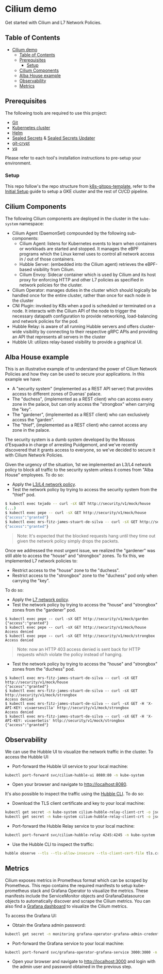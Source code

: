 # Cilium demo

Get started with Cilium and L7 Network Policies.

## Table of Contents

<!-- START doctoc generated TOC please keep comment here to allow auto update -->
<!-- DON'T EDIT THIS SECTION, INSTEAD RE-RUN doctoc TO UPDATE -->

- [Cilium demo](#cilium-demo)
  - [Table of Contents](#table-of-contents)
  - [Prerequisites](#prerequisites)
    - [Setup](#setup)
  - [Cilium Components](#cilium-components)
  - [Alba House example](#alba-house-example)
  - [Observability](#observability)
  - [Metrics](#metrics)

<!-- END doctoc generated TOC please keep comment here to allow auto update -->

## Prerequisites

The following tools are required to use this project:

- [Git](https://git-scm.com)
- [Kubernetes cluster](https://kubernetes.io/docs/setup)
- [Helm](https://helm.sh)
- [Sealed Secrets](https://github.com/bitnami-labs/sealed-secrets) & [Sealed Secrets Updater](https://github.com/juan131/sealed-secrets-updater)
- [git-crypt](https://github.com/AGWA/git-crypt)
- [yq](https://github.com/mikefarah/yq)

Please refer to each tool's installation instructions to pre-setup your environment.

### Setup

This repo follow's the repo structure from [k8s-gitops-template](https://github.com/juan131/k8s-gitops-template), refer to the [Initial Setup](https://github.com/juan131/k8s-gitops-template/blob/main/docs/tutorials/initial-setup.md) guide to setup a GKE cluster and the rest of CI/CD pipeline.

## Cilium Components

The following Cilium components are deployed in the cluster in the `kube-system` namespace:

- Cilium Agent (DaemonSet) compounded by the following sub-components:
  - Cilium Agent: listens for Kubernetes events to learn when containers or workloads are started and stopped. It manages the eBPF programs which the Linux kernel uses to control all network access in / out of those containers.
  - Hubble Server: (embedded into the Cilium agent) retrieves the eBPF-based visibility from Cilium.
  - Cilium Envoy: Sidecar container which is used by Cilium and its host proxy for enforcing HTTP and other L7 policies as specified in network policies for the cluster.
- Cilium Operator: manages duties in the cluster which should logically be handled once for the entire cluster, rather than once for each node in the cluster
- CNI Plugin: invoked by K8s when a pod is scheduled or terminated on a node. It interacts with the Cilium API of the node to trigger the necessary datapath configuration to provide networking, load-balancing and network policies for the pod.
- Hubble Relay: is aware of all running Hubble servers and offers cluster-wide visibility by connecting to their respective gRPC APIs and providing an API that represents all servers in the cluster
- Hubble UI: utilizes relay-based visibility to provide a graphical UI.

## Alba House example

This is an illustrative example of to understand the power of Cilium Network Policies and how they can be used to secure your applications. In this example we have:

- A "security system" (implemented as a REST API server) that provides access to different zones of Duenas' palace.
- The "duchess", (implemented as a REST client) who can access every zone in the palace, but can only access the "strongbox" when carrying the "key".
- The "gardener", (implemented as a REST client) who can exclusively access the "garden".
- The "thief", (implemented as a REST client) who cannot access any zone in the palace.

The security system is a dumb system developed by the Mossos d'Esquadra in charge of arresting Puidgemont, and we've recently discovered that it grants access to everyone, so we've decided to secure it with Cilium Network Policies.

Given the urgency of the situation, 1st we implemented an L3/L4 network policy to block all traffic to the security system unless it comes from "Alba House" employees. To do so:

- Apply the [L3/L4 network policy](./networkpolicies/l3-l4-policy.yaml).
- Test the network policy by trying to access the security system from the "thief" pod.

```bash
$ kubectl exec tejado -- curl -sX GET http://security/v1/mock/house
(...)
$ kubectl exec pepe -- curl -sX GET http://security/v1/mock/house
{"access":"granted"}
$ kubectl exec mrs-fitz-james-stuart-de-silva -- curl -sX GET http://security/v1/mock/house
{"access":"granted"}
```

> Note: It's expected that the blocked requests hang until they time out given the network policy simply drops the packets.

Once we addressed the most urgent issue, we realized the "gardener" was still able to access the "house" and "strongbox" zones. To fix this, we implemented L7 network policies to:

- Restrict access to the "house" zone to the "duchess".
- Restrict access to the "strongbox" zone to the "duchess" pod only when carrying the "key".

To do so:

- Apply the [L7 network policy](./networkpolicies/l7-policy.yaml).
- Test the network policy by trying to access the "house" and "strongbox" zones from the "gardener" pod.

```console
$ kubectl exec pepe -- curl -sX GET http://security/v1/mock/garden
{"access":"granted"}
$ kubectl exec pepe -- curl -sX GET http://security/v1/mock/house
Access denied
$ kubectl exec pepe -- curl -sX GET http://security/v1/mock/strongbox
Access denied
```

> Note: now an HTTP 403 access denied is sent back for HTTP requests which violate the policy instead of hanging.

- Test the network policy by trying to access the "house" and "strongbox" zones from the "duchess" pod.

```console
$ kubectl exec mrs-fitz-james-stuart-de-silva -- curl -sX GET http://security/v1/mock/house
{"access":"granted"}
$ kubectl exec mrs-fitz-james-stuart-de-silva -- curl -sX GET http://security/v1/mock/strongbox
Access denied
$ kubectl exec mrs-fitz-james-stuart-de-silva -- curl -sX GET -H 'X-API-KEY: vivaersevilla' http://security/v1/mock/strongbox
Access denied
$ kubectl exec mrs-fitz-james-stuart-de-silva -- curl -sX GET -H 'X-API-KEY: vivaerbetis' http://security/v1/mock/strongbox
{"access":"granted"}
```

## Observability

We can use the Hubble UI to visualize the network traffic in the cluster. To access the Hubble UI:

- Port-forward the Hubble UI service to your local machine:

```bash
kubectl port-forward svc/cilium-hubble-ui 8080:80 -n kube-system
```

- Open your browser and navigate to [http://localhost:8080](http://localhost:8080).

It's also possible to inspect the traffic using the [Hubble CLI](https://docs.cilium.io/en/stable/observability/hubble/setup/#hubble-cli-install). To do so:

- Download the TLS client certificate and key to your local machine:

```bash
kubectl get secret -n kube-system cilium-hubble-relay-client-crt -o json | jq -r '.data["tls.crt"]' | base64 --decode > tls.crt
kubectl get secret -n kube-system cilium-hubble-relay-client-crt -o json | jq -r '.data["tls.key"]' | base64 --decode > tls.key
```

- Port-forward the Hubble Relay service to your local machine:

```bash
kubectl port-forward svc/cilium-hubble-relay 4245:4245 -n kube-system
```

- Use the Hubble CLI to inspect the traffic:

```bash
hubble observe --tls --tls-allow-insecure --tls-client-cert-file tls.crt --tls-client-key-file tls.key
```

## Metrics

Cilium exposes metrics in Prometheus format which can be scraped by Prometheus. This repo contains the required manifests to setup kube-prometheus stack and Grafana Operator to visualize the metrics. These manifests include the ServiceMonitor objects and GrafanaDatasource objects to automatically discover and scrape the Cilium metrics.
You can also find a [Grafana dashboard](./dashboards/cilium.json) to visualize the Cilium metrics.

To access the Grafana UI:

- Obtain the Grafana admin password:

```bash
kubectl get secret -n monitoring grafana-operator-grafana-admin-credentials -o json | jq -r .data.GF_SECURITY_ADMIN_PASSWORD | base64 --decode
```

- Port-forward the Grafana service to your local machine:

```bash
kubectl port-forward svc/grafana-operator-grafana-service 3000:3000 -n monitoring
```

- Open your browser and navigate to [http://localhost:3000](http://localhost:3000) and login with the admin user and password obtained in the previous step.
